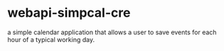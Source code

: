 # webapi-simpcal-cre
a simple calendar application that allows a user to save events for each hour of a typical working day.
